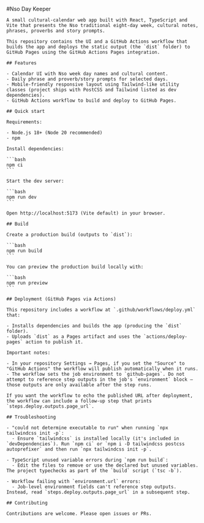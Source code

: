  #Nso Day Keeper

    A small cultural-calendar web app built with React, TypeScript and Vite that presents the Nso traditional eight-day week, cultural notes, phrases, proverbs and story prompts.

    This repository contains the UI and a GitHub Actions workflow that builds the app and deploys the static output (the `dist` folder) to GitHub Pages using the GitHub Actions Pages integration.

    ## Features

    - Calendar UI with Nso week day names and cultural content.
    - Daily phrase and proverb/story prompts for selected days.
    - Mobile-friendly responsive layout using Tailwind-like utility classes (project ships with PostCSS and Tailwind listed as dev dependencies).
    - GitHub Actions workflow to build and deploy to GitHub Pages.

    ## Quick start

    Requirements:

    - Node.js 18+ (Node 20 recommended)
    - npm

    Install dependencies:

    ```bash
    npm ci
    ```

    Start the dev server:

    ```bash
    npm run dev
    ```

    Open http://localhost:5173 (Vite default) in your browser.

    ## Build

    Create a production build (outputs to `dist`):

    ```bash
    npm run build
    ```

    You can preview the production build locally with:

    ```bash
    npm run preview
    ```

    ## Deployment (GitHub Pages via Actions)

    This repository includes a workflow at `.github/workflows/deploy.yml` that:

    - Installs dependencies and builds the app (producing the `dist` folder).
    - Uploads `dist` as a Pages artifact and uses the `actions/deploy-pages` action to publish it.

    Important notes:

    - In your repository Settings → Pages, if you set the "Source" to "GitHub Actions" the workflow will publish automatically when it runs.
    - The workflow sets the job environment to `github-pages`. Do not attempt to reference step outputs in the job's `environment` block — those outputs are only available after the step runs.

    If you want the workflow to echo the published URL after deployment, the workflow can include a follow-up step that prints `steps.deploy.outputs.page_url`.

    ## Troubleshooting

    - "could not determine executable to run" when running `npx tailwindcss init -p`:
      - Ensure `tailwindcss` is installed locally (it's included in `devDependencies`). Run `npm ci` or `npm i -D tailwindcss postcss autoprefixer` and then run `npx tailwindcss init -p`.

    - TypeScript unused variable errors during `npm run build`:
      - Edit the files to remove or use the declared but unused variables. The project typechecks as part of the `build` script (`tsc -b`).

    - Workflow failing with `environment.url` errors:
      - Job-level environment fields can't reference step outputs. Instead, read `steps.deploy.outputs.page_url` in a subsequent step.

    ## Contributing

    Contributions are welcome. Please open issues or PRs.